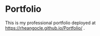 # Portfolio
This is my professional portfolio deployed at https://rheangocle.github.io/Portfolio/ . 
